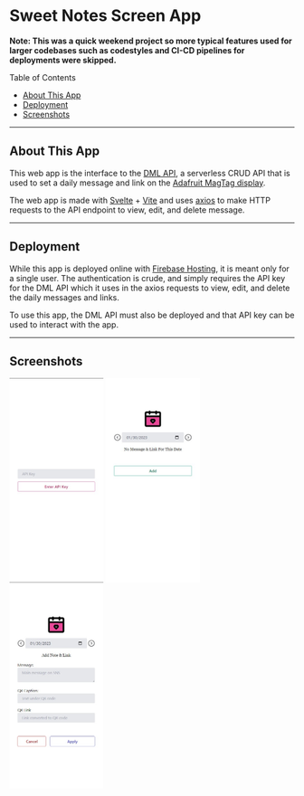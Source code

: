 # Sweet Notes Screen App

**Note: This was a quick weekend project so more typical features used for larger codebases such as codestyles and CI-CD pipelines for deployments were skipped.**

Table of Contents

- [About This App](#about-this-app)
- [Deployment](#deployment)
- [Screenshots](#screenshots)

---

## About This App

This web app is the interface to the [DML API](https://github.com/adit-umakanth/dml-api), a serverless CRUD API that is used to set a daily message and link on the [Adafruit MagTag display](https://www.adafruit.com/product/4800).

The web app is made with [Svelte](https://svelte.dev/) + [Vite](https://vitejs.dev/) and uses [axios](https://axios-http.com/) to make HTTP requests to the API endpoint to view, edit, and delete message.

---

## Deployment

While this app is deployed online with [Firebase Hosting](https://firebase.google.com/products/hosting), it is meant only for a single user. The authentication is crude, and simply requires the API key for the DML API which it uses in the axios requests to view, edit, and delete the daily messages and links.

To use this app, the DML API must also be deployed and that API key can be used to interact with the app.

---

## Screenshots

<img src="screenshots/authpage.jpg" width="33%"/>
<img src="screenshots/new-page.jpg" width="33%"/>
<img src="screenshots/add-page.jpg" width="33%"/>

